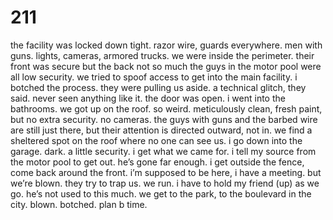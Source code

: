 # 211

the facility was locked down tight. razor wire, guards everywhere. men with guns. lights, cameras, armored trucks. we were inside the perimeter. their front was secure but the back not so much the guys in the motor pool were all low security. we tried to spoof access to get into the main facility. i botched the process. they were pulling us aside. a technical glitch, they said. never seen anything like it. the door was open. i went into the bathrooms. we got up on the roof. so weird. meticulously clean, fresh paint, but no extra security. no cameras. the guys with guns and the barbed wire are still just there, but their attention is directed outward, not in. we find a sheltered spot on the roof where no one can see us. i go down into the garage. dark. a little security. i get what we came for. i tell my source from the motor pool to get out. he’s gone far enough. i get outside the fence, come back around the front. i’m supposed to be here, i have a meeting. but we’re blown. they try to trap us. we run. i have to hold my friend (up) as we go. he’s not used to this much. we get to the park, to the boulevard in the city. blown. botched. plan b time.
